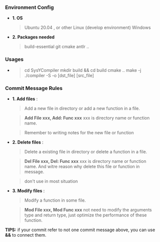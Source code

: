 ### Environment Config
* **1. OS**
    > Ubuntu 20.04 , or other Linux (develop environment)
    > Windows

* **2. Packages needed**
    > build-essential
    > git
    > cmake
    > antlr
    > ..

### Usages
* 
    > cd SysYCompiler
    > mkdir build && cd build
    > cmake ..
    > make -j
    > ./compiler -S -o [dst_file] [src_file]

### Commit Message Rules

* **1. Add files** : 
    > Add a new file in directory or add a new function in a file.

    > **Add File xxx, Add: Func xxx**
    xxx is directory name or function name.

    > Remember to writing notes for the new file or function

* **2. Delete files** : 
    > Delete a existing file in directory or delete a function in a file.

    > **Del File xxx, Del: Func xxx**
    > xxx is directory name or function name. And witre reason why delete this file or function in message.

    > don't use in most situation

* **3. Modify files** :
    > Modify a function in some file.

    > **Mod File xxx, Mod Func xxx**
    not need to modify the arguments type and return type, just optimize the performance of these function.


**TIPS:** if your commit refer to not one commit message above, you can use **&&** to connect them.
